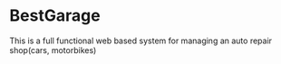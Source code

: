 # BestGarage
This is a full functional web based system for managing an auto repair shop(cars, motorbikes) 
